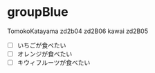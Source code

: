 # groupBlue

TomokoKatayama
zd2b04
zd2B06 kawai
zd2B05

- [ ] いちごが食べたい
- [ ] オレンジが食べたい
- [ ] キウィフルーツが食べたい

